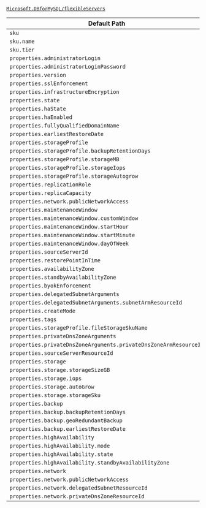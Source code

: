 [`Microsoft.DBforMySQL/flexibleServers`](https://docs.microsoft.com/en-us/azure/templates/microsoft.dbformysql/flexibleservers)

| Default Path | Alias |
|---|---|
| `sku` | `Microsoft.DBForMySql/flexibleServers/sku` |
| `sku.name` | `Microsoft.DBForMySql/flexibleServers/sku.name` |
| `sku.tier` | `Microsoft.DBForMySql/flexibleServers/sku.tier` |
| `properties.administratorLogin` | `Microsoft.DBForMySql/flexibleServers/administratorLogin` |
| `properties.administratorLoginPassword` | `Microsoft.DBForMySql/flexibleServers/administratorLoginPassword` |
| `properties.version` | `Microsoft.DBForMySql/flexibleServers/version` |
| `properties.sslEnforcement` | `Microsoft.DBForMySql/flexibleServers/sslEnforcement` |
| `properties.infrastructureEncryption` | `Microsoft.DBForMySql/flexibleServers/infrastructureEncryption` |
| `properties.state` | `Microsoft.DBForMySql/flexibleServers/state` |
| `properties.haState` | `Microsoft.DBForMySql/flexibleServers/haState` |
| `properties.haEnabled` | `Microsoft.DBForMySql/flexibleServers/haEnabled` |
| `properties.fullyQualifiedDomainName` | `Microsoft.DBForMySql/flexibleServers/fullyQualifiedDomainName` |
| `properties.earliestRestoreDate` | `Microsoft.DBForMySql/flexibleServers/earliestRestoreDate` |
| `properties.storageProfile` | `Microsoft.DBForMySql/flexibleServers/storageProfile` |
| `properties.storageProfile.backupRetentionDays` | `Microsoft.DBForMySql/flexibleServers/storageProfile.backupRetentionDays` |
| `properties.storageProfile.storageMB` | `Microsoft.DBForMySql/flexibleServers/storageProfile.storageMB` |
| `properties.storageProfile.storageIops` | `Microsoft.DBForMySql/flexibleServers/storageProfile.storageIops` |
| `properties.storageProfile.storageAutogrow` | `Microsoft.DBForMySql/flexibleServers/storageProfile.storageAutogrow` |
| `properties.replicationRole` | `Microsoft.DBForMySql/flexibleServers/replicationRole` |
| `properties.replicaCapacity` | `Microsoft.DBForMySql/flexibleServers/replicaCapacity` |
| `properties.network.publicNetworkAccess` | `Microsoft.DBForMySql/flexibleServers/publicNetworkAccess` |
| `properties.maintenanceWindow` | `Microsoft.DBForMySql/flexibleServers/maintenanceWindow` |
| `properties.maintenanceWindow.customWindow` | `Microsoft.DBForMySql/flexibleServers/maintenanceWindow.customWindow` |
| `properties.maintenanceWindow.startHour` | `Microsoft.DBForMySql/flexibleServers/maintenanceWindow.startHour` |
| `properties.maintenanceWindow.startMinute` | `Microsoft.DBForMySql/flexibleServers/maintenanceWindow.startMinute` |
| `properties.maintenanceWindow.dayOfWeek` | `Microsoft.DBForMySql/flexibleServers/maintenanceWindow.dayOfWeek` |
| `properties.sourceServerId` | `Microsoft.DBForMySql/flexibleServers/sourceServerId` |
| `properties.restorePointInTime` | `Microsoft.DBForMySql/flexibleServers/restorePointInTime` |
| `properties.availabilityZone` | `Microsoft.DBForMySql/flexibleServers/availabilityZone` |
| `properties.standbyAvailabilityZone` | `Microsoft.DBForMySql/flexibleServers/standbyAvailabilityZone` |
| `properties.byokEnforcement` | `Microsoft.DBForMySql/flexibleServers/byokEnforcement` |
| `properties.delegatedSubnetArguments` | `Microsoft.DBForMySql/flexibleServers/delegatedSubnetArguments` |
| `properties.delegatedSubnetArguments.subnetArmResourceId` | `Microsoft.DBForMySql/flexibleServers/delegatedSubnetArguments.subnetArmResourceId` |
| `properties.createMode` | `Microsoft.DBForMySql/flexibleServers/createMode` |
| `properties.tags` | `Microsoft.DBForMySql/flexibleServers/tags` |
| `properties.storageProfile.fileStorageSkuName` | `Microsoft.DBForMySql/flexibleServers/storageProfile.fileStorageSkuName` |
| `properties.privateDnsZoneArguments` | `Microsoft.DBForMySql/flexibleServers/privateDnsZoneArguments` |
| `properties.privateDnsZoneArguments.privateDnsZoneArmResourceId` | `Microsoft.DBForMySql/flexibleServers/privateDnsZoneArguments.privateDnsZoneArmResourceId` |
| `properties.sourceServerResourceId` | `Microsoft.DBForMySql/flexibleServers/sourceServerResourceId` |
| `properties.storage` | `Microsoft.DBForMySql/flexibleServers/storage` |
| `properties.storage.storageSizeGB` | `Microsoft.DBForMySql/flexibleServers/storage.storageSizeGB` |
| `properties.storage.iops` | `Microsoft.DBForMySql/flexibleServers/storage.iops` |
| `properties.storage.autoGrow` | `Microsoft.DBForMySql/flexibleServers/storage.autoGrow` |
| `properties.storage.storageSku` | `Microsoft.DBForMySql/flexibleServers/storage.storageSku` |
| `properties.backup` | `Microsoft.DBForMySql/flexibleServers/backup` |
| `properties.backup.backupRetentionDays` | `Microsoft.DBForMySql/flexibleServers/backup.backupRetentionDays` |
| `properties.backup.geoRedundantBackup` | `Microsoft.DBForMySql/flexibleServers/backup.geoRedundantBackup` |
| `properties.backup.earliestRestoreDate` | `Microsoft.DBForMySql/flexibleServers/backup.earliestRestoreDate` |
| `properties.highAvailability` | `Microsoft.DBForMySql/flexibleServers/highAvailability` |
| `properties.highAvailability.mode` | `Microsoft.DBForMySql/flexibleServers/highAvailability.mode` |
| `properties.highAvailability.state` | `Microsoft.DBForMySql/flexibleServers/highAvailability.state` |
| `properties.highAvailability.standbyAvailabilityZone` | `Microsoft.DBForMySql/flexibleServers/highAvailability.standbyAvailabilityZone` |
| `properties.network` | `Microsoft.DBForMySql/flexibleServers/network` |
| `properties.network.publicNetworkAccess` | `Microsoft.DBForMySql/flexibleServers/network.publicNetworkAccess` |
| `properties.network.delegatedSubnetResourceId` | `Microsoft.DBForMySql/flexibleServers/network.delegatedSubnetResourceId` |
| `properties.network.privateDnsZoneResourceId` | `Microsoft.DBForMySql/flexibleServers/network.privateDnsZoneResourceId` |

